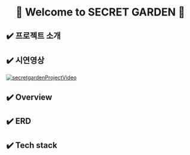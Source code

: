  # <div align="center">:cherry_blossom:  Welcome to SECRET GARDEN :cherry_blossom: </div>


## :heavy_check_mark: 프로젝트 소개
## :heavy_check_mark: 시연영상 
[![secretgardenProjectVideo](https://img.youtube.com/vi/qmONs1K2UUc/0.jpg)](https://www.youtube.com/watch?v=qmONs1K2UUc)
## :heavy_check_mark: Overview
## :heavy_check_mark: ERD
## :heavy_check_mark: Tech stack
